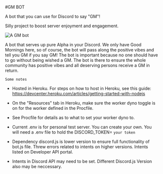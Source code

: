 
#GM BOT

A bot that you can use for Discord to say "GM"!

Silly project to boost server enjoyment and engagement. 

![A GM bot](https://github.com/ScottLozano/Discord-GM-bot/blob/master/Exodude.jpeg?raw=true)


A bot that serves up pure Alpha in your Discord. We only have Good Mornings here, so of course, the bot will pass along the positive vibes and tell you GM if you say GM! The bot is important because no one should have to go without being wished a GM. The bot is there to ensure the whole community has positive vibes and all deserving persons receive a GM in return. 

`Some notes`

- Hosted in Heroku. For steps on how to host in Heroku, see this guide: https://devcenter.heroku.com/articles/getting-started-with-nodejs

- On the "Resources" tab in Heroku, make sure the worker dyno toggle is on for the worker defined in the Procfile. 

- See Procfile for details as to what to set your worker dyno to.

- Current .env is for personal test server. You can create your own. You will need a .env file to hold the DISCORD_TOKEN= `your token`

- Dependency discord.js is lower version to ensure full functionality of bot.js file. Threw errors related to intents on higher versions. Intents listed on Developer API portal. 
- Intents in Discord API may need to be set. Different Discord.js Version also may be neccessary. 

